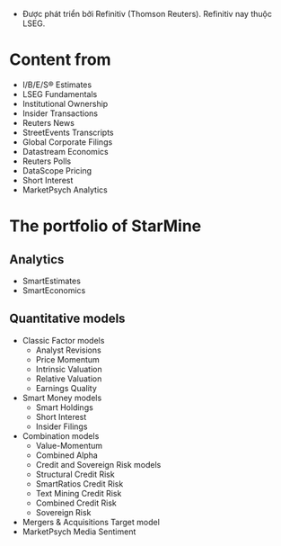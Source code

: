 - Được phát triển bởi Refinitiv (Thomson Reuters). Refinitiv nay thuộc LSEG.
# Content from 
- I/B/E/S® Estimates
- LSEG Fundamentals
- Institutional Ownership
- Insider Transactions
- Reuters News
- StreetEvents Transcripts
- Global Corporate Filings
- Datastream Economics
- Reuters Polls
- DataScope Pricing
- Short Interest
- MarketPsych Analytics
# The portfolio of StarMine 
## Analytics
- SmartEstimates
- SmartEconomics 
## Quantitative models 
- Classic Factor models
	- Analyst Revisions
	- Price Momentum
	- Intrinsic Valuation
	- Relative Valuation
	- Earnings Quality
- Smart Money models
	- Smart Holdings
	- Short Interest
	- Insider Filings
- Combination models
	- Value-Momentum
	- Combined Alpha
	- Credit and Sovereign Risk models
	- Structural Credit Risk
	- SmartRatios Credit Risk
	- Text Mining Credit Risk
	- Combined Credit Risk
	- Sovereign Risk
- Mergers & Acquisitions Target model
- MarketPsych Media Sentiment
